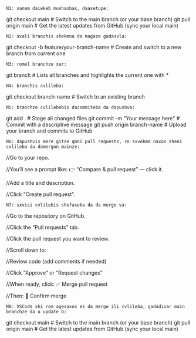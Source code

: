     N1: sanam daiwkeb mushaobas, daasetupe:

git checkout main           # Switch to the main branch (or your base branch)
git pull origin main        # Get the latest updates from GitHub (sync your local main)


    N2: axali branchis shekmna da magaze gadasvla:

git checkout -b feature/your-branch-name   # Create and switch to a new branch from current one


    N3: romel branchze xar:

git branch        # Lists all branches and highlights the current one with *


    N4: branchis cvlileba:

git checkout branch-name     # Switch to an existing branch


    N5: branchze cvlilebebis dacommiteba da dapushva:

git add .                            # Stage all changed files
git commit -m "Your message here"   # Commit with a descriptive message
git push origin branch-name    # Upload your branch and commits to GitHub


    N6: dapushvis mere gitze qmni pull requests, ro sxvebma naxon sheni cvlileba da damergon mainze:

//Go to your repo.

//You’ll see a prompt like:
👉 “Compare & pull request” — click it.

//Add a title and description.

//Click “Create pull request”.


    N7: sxvisi cvlilebis shefaseba da da merge va:

//Go to the repository on GitHub.

//Click the “Pull requests” tab.

//Click the pull request you want to review.

//Scroll down to:

//Review code (add comments if needed)

//Click "Approve" or “Request changes”

//When ready, click:    ✅ Merge pull request

//Then: 🔀 Confirm merge


    N8: VSCode shi rom agesaxos es da merge ili cvlileba, gadadixar main branchze da u update b:

git checkout main           # Switch to the main branch (or your base branch)
git pull origin main        # Get the latest updates from GitHub (sync your local main)






